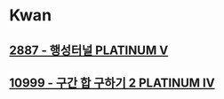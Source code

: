 # Kwan
## [2887 - 행성터널 PLATINUM V](https://www.acmicpc.net/problem/2887)
## [10999 - 구간 합 구하기 2 PLATINUM IV](https://www.acmicpc.net/problem/10999)